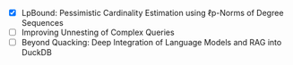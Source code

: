 - [x] LpBound: Pessimistic Cardinality Estimation using ℓp-Norms of Degree Sequences
- [ ] Improving Unnesting of Complex Queries
- [ ] Beyond Quacking: Deep Integration of Language Models and RAG into DuckDB